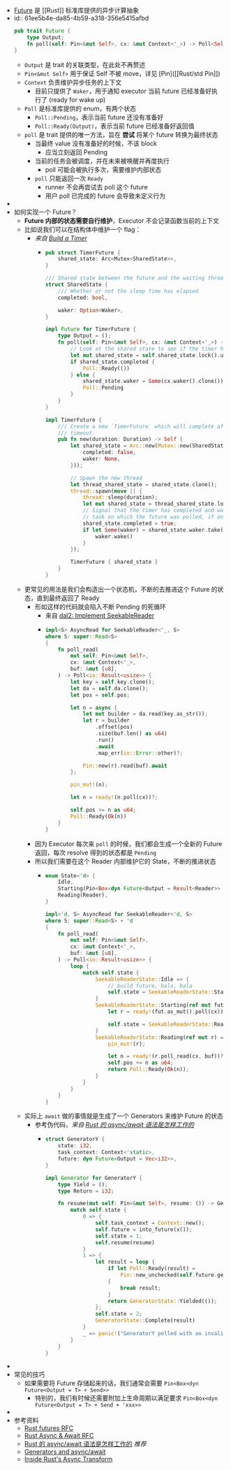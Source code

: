 - [Future](https://doc.rust-lang.org/std/future/trait.Future.html) 是 [[Rust]] 标准库提供的异步计算抽象
- id:: 61ee5b4e-da85-4b59-a318-356e5415afbd
  ```rust
  pub trait Future {
      type Output;
      fn poll(self: Pin<&mut Self>, cx: &mut Context<'_>) -> Poll<Self::Output>;
  }
  ```
	- `Output` 是 trait 的关联类型，在此处不再赘述
	- `Pin<&mut Self>` 用于保证 Self 不被 move，详见 [Pin]([[Rust/std Pin]])
	- `Context` 负责维护异步任务的上下文
		- 目前只提供了 `Waker`，用于通知 executor 当前 future 已经准备好执行了 (ready for wake up)
	- `Poll` 是标准库提供的 enum，有两个状态
		- `Poll::Pending`，表示当前 future 还没有准备好
		- `Poll::Ready(Output)`，表示当前 future 已经准备好返回值
	- `poll` 是 trait 提供的唯一方法，旨在 **尝试** 将某个 future 转换为最终状态
		- 当最终 value 没有准备好的时候，不该 block
			- 应当立刻返回 Pending
		- 当前的任务会被调度，并在未来被唤醒并再度执行
			- poll 可能会被执行多次，需要维护内部状态
		- `poll` 只能返回一次 `Ready`
			- runner 不会再尝试去 poll 这个 future
			- 用户 poll 已完成的 future 会导致未定义行为
-
- 如何实现一个 Future？
	- **Future 内部的状态需要自行维护**，Executor 不会记录函数当前的上下文
	- 比如说我们可以在结构体中维护一个 flag：
		- *来自 [Build a Timer](https://rust-lang.github.io/async-book/02_execution/03_wakeups.html)*
			- ```rust
			  pub struct TimerFuture {
			      shared_state: Arc<Mutex<SharedState>>,
			  }
			  
			  /// Shared state between the future and the waiting thread
			  struct SharedState {
			      /// Whether or not the sleep time has elapsed
			      completed: bool,
			  
			      waker: Option<Waker>,
			  }
			  
			  impl Future for TimerFuture {
			      type Output = ();
			      fn poll(self: Pin<&mut Self>, cx: &mut Context<'_>) -> Poll<Self::Output> {
			          // Look at the shared state to see if the timer has already completed.
			          let mut shared_state = self.shared_state.lock().unwrap();
			          if shared_state.completed {
			              Poll::Ready(())
			          } else {
			              shared_state.waker = Some(cx.waker().clone());
			              Poll::Pending
			          }
			      }
			  }
			  
			  impl TimerFuture {
			      /// Create a new `TimerFuture` which will complete after the provided
			      /// timeout.
			      pub fn new(duration: Duration) -> Self {
			          let shared_state = Arc::new(Mutex::new(SharedState {
			              completed: false,
			              waker: None,
			          }));
			  
			          // Spawn the new thread
			          let thread_shared_state = shared_state.clone();
			          thread::spawn(move || {
			              thread::sleep(duration);
			              let mut shared_state = thread_shared_state.lock().unwrap();
			              // Signal that the timer has completed and wake up the last
			              // task on which the future was polled, if one exists.
			              shared_state.completed = true;
			              if let Some(waker) = shared_state.waker.take() {
			                  waker.wake()
			              }
			          });
			  
			          TimerFuture { shared_state }
			      }
			  }
			  ```
	- 更常见的用法是我们会构造出一个状态机，不断的去推进这个 Future 的状态，直到最终返回了 Ready
		- 形如这样的代码就会陷入不断 Pending 的死循环
			- 来自 [dal2: Implement SeekableReader](https://github.com/datafuselabs/databend/pull/3934)
			- ```rust
			  impl<S> AsyncRead for SeekableReader<'_, S>
			  where S: super::Read<S>
			  {
			      fn poll_read(
			          mut self: Pin<&mut Self>,
			          cx: &mut Context<'_>,
			          buf: &mut [u8],
			      ) -> Poll<io::Result<usize>> {
			          let key = self.key.clone();
			          let da = self.da.clone();
			          let pos = self.pos;
			  
			          let n = async {
			              let mut builder = da.read(key.as_str());
			              let r = builder
			                  .offset(pos)
			                  .size(buf.len() as u64)
			                  .run()
			                  .await
			                  .map_err(io::Error::other)?;
			  
			              Pin::new(r).read(buf).await
			          };
			  
			          pin_mut!(n);
			  
			          let n = ready!(n.poll(cx))?;
			  
			          self.pos += n as u64;
			          Poll::Ready(Ok(n))
			      }
			  }
			  ```
		- 因为 Executor 每次来 `poll` 的时候，我们都会生成一个全新的 Future 返回，每次 resolve 得到的状态都是 `Pending`
		- 所以我们需要在这个 Reader 内部维护它的 State，不断的推进状态
			- ```rust
			  enum State<'d> {
			      Idle,
			      Starting(Pin<Box<dyn Future<Output = Result<Reader>> + Send + 'd>>),
			      Reading(Reader),
			  }
			  
			  impl<'d, S> AsyncRead for SeekableReader<'d, S>
			  where S: super::Read<S> + 'd
			  {
			      fn poll_read(
			          mut self: Pin<&mut Self>,
			          cx: &mut Context<'_>,
			          buf: &mut [u8],
			      ) -> Poll<io::Result<usize>> {
			          loop {
			              match self.state {
			                  SeekableReaderState::Idle => {
			                      // build future, bala, bala
			                      self.state = SeekableReaderState::Starting(f.boxed());
			                  }
			                  SeekableReaderState::Starting(ref mut fut) => {
			                      let r = ready!(fut.as_mut().poll(cx)).map_err(io::Error::other)?;
			  
			                      self.state = SeekableReaderState::Reading(r);
			                  }
			                  SeekableReaderState::Reading(ref mut r) => {
			                      pin_mut!(r);
			  
			                      let n = ready!(r.poll_read(cx, buf))?;
			                      self.pos += n as u64;
			                      return Poll::Ready(Ok(n));
			                  }
			              }
			          }
			      }
			  }
			  ```
	- 实际上 `await` 做的事情就是生成了一个 Generators 来维护 Future 的状态
		- 参考伪代码，*来自 [Rust 的 async/await 语法是怎样工作的](https://ipotato.me/article/70)*
			- ```rust
			  struct GeneratorY {
			      state: i32,
			      task_context: Context<'static>,
			      future: dyn Future<Output = Vec<i32>>,
			  }
			  
			  impl Generator for GeneratorY {
			      type Yield = ();
			      type Return = i32;
			  
			      fn resume(mut self: Pin<&mut Self>, resume: ()) -> GeneratorState<Self::Yield, Self::Return> {
			          match self.state {
			              0 => {
			                  self.task_context = Context::new();
			                  self.future = into_future(x());
			                  self.state = 1;
			                  self.resume(resume)
			              }
			              1 => {
			                  let result = loop {
			                      if let Poll::Ready(result) =
			                          Pin::new_unchecked(self.future.get_mut()).poll(self.task_context)
			                      {
			                          break result;
			                      }
			                      return GeneratorState::Yielded(());
			                  };
			                  self.state = 2;
			                  GeneratorState::Complete(result)
			              }
			              _ => panic!("GeneratorY polled with an invalid state"),
			          }
			      }
			  }
			  ```
-
- 常见的技巧
	- 如果需要将 Future 存储起来的话，我们通常会需要 `Pin<Box<dyn Future<Output = T> + Send>>`
		- 特别的，我们有时候还需要附加上生命周期以满足要求 `Pin<Box<dyn Future<Output = T> + Send + 'xxx>>`
-
- 参考资料
	- [Rust futures RFC](https://github.com/rust-lang/rfcs/blob/master/text/2592-futures.md)
	- [Rust Async & Await RFC](https://github.com/rust-lang/rfcs/blob/master/text/2394-async_await.md)
	- [Rust 的 async/await 语法是怎样工作的](https://ipotato.me/article/70) *推荐*
	- [Generators and async/await](https://cfsamson.github.io/books-futures-explained/4_generators_async_await.html#generators-and-asyncawait)
	- [Inside Rust's Async Transform](https://blag.nemo157.com/2018/12/09/inside-rusts-async-transform.html)